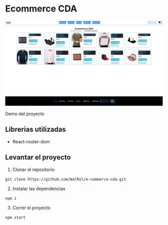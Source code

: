 # Ecommerce CDA

![](public/screen.png)

Demo del proyecto

## Librerias utilizadas
- React-router-dom

## Levantar el proyecto

1. Clonar el repositorio 

```
git clone https://github.com/WalRol/e-commerce-cda.git
``` 
2. Instalar las dependencias

```
npm i
```
3. Correr el proyecto

```
npm start
```
